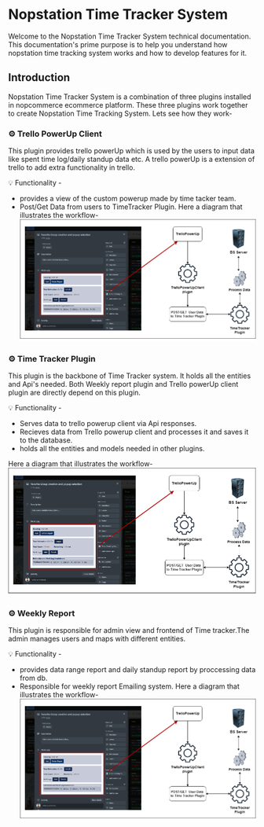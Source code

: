 # Nopstation Time Tracker System
Welcome to the Nopstation Time Tracker System technical documentation. This documentation's prime purpose is to help you understand how nopstation time tracking system works and how to develop features for it. 

## Introduction
Nopstation Time Tracker System is a combination of three plugins installed in nopcommerce ecommerce platform. These three plugins work together to create Nopstation Time Tracking System. Lets see how they work-

### ⚙️ Trello PowerUp Client
This plugin provides trello powerUp which is used by the users to input data like spent time log/daily standup data etc. A trello powerUp is a extension of trello to add extra functionality in trello.

💡 Functionality -
- provides a view of the custom powerup made by time tacker team.
- Post/Get Data from users to TimeTracker Plugin.
Here a diagram that illustrates the workflow-
![Sample Image](/assets/Trello%20PowerUpClientbg.png)

### ⚙️ Time Tracker Plugin
This plugin is the backbone of Time Tracker system. It holds all the entities and Api's needed. Both Weekly report plugin and Trello powerUp client plugin are directly depend on this  plugin.

💡 Functionality -
- Serves data to trello powerup client via Api responses.
- Recieves data from Trello powerup client and processes it and saves it to the database.
- holds all the entities and models needed in other plugins.

Here a diagram that illustrates the workflow-
![Sample Image](/assets/Trello%20PowerUpClientbg.png)


### ⚙️ Weekly Report
This plugin is responsible for admin view and frontend of Time tracker.The admin manages users and maps with different entities.  

💡 Functionality -
- provides data range report and daily standup report by proccessing data from db.
- Responsible for weekly report Emailing system.
Here a diagram that illustrates the workflow-
![Sample Image](/assets/Trello%20PowerUpClientbg.png)